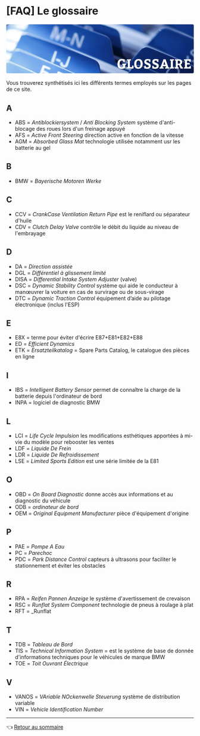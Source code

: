 # [FAQ] Le glossaire

![logo](../images/glossaire.png)

Vous trouverez synthétisés ici les différents termes employés sur les pages de ce site.

## A

- ABS = _Antiblockiersystem_ / _Anti Blocking System_ système d'anti-blocage des roues lors d'un freinage appuyé
- AFS = _Active Front Steering_ direction active en fonction de la vitesse
- AGM = _Absorbed Glass Mat_ technologie utilisée notamment usr les batterie au gel

## B

- BMW = _Bayerische Motoren Werke_

## C

- CCV = _CrankCase Ventilation Return Pipe_ est le reniflard ou séparateur d'huile
- CDV = _Clutch Delay Valve_ contrôle le débit du liquide au niveau de l'embrayage

## D

- DA = _Direction assistée_
- DGL = _Différentiel à glissement limité_
- DISA = _Differential Intake System Adjuster_ (valve)
- DSC = _Dynamic Stability Control_ système qui aide le conducteur à manœuvrer la voiture en cas de survirage ou de sous-virage
- DTC = _Dynamic Traction Control_ équipement d’aide au pilotage électronique (inclus l'ESP)

## E

- E8X = terme pour éviter d'écrire E87+E81+E82+E88
- ED = _Efficient Dynamics_
- ETK = _Ersatzteilkatalog_ = Spare Parts Catalog, le catalogue des pièces en ligne

## I

- IBS = _Intelligent Battery Sensor_ permet de connaître la charge de la batterie depuis l'ordinateur de bord
- INPA = logiciel de diagnostic BMW

## L

- LCI = _Life Cycle Impulsion_ les modifications esthétiques apportées à mi-vie du modèle pour rebooster les ventes
- LDF = _Liquide De Frein_
- LDR = _Liquide De Refroidissement_
- LSE = _Limited Sports Edition_ est une série limitée de la E81

## O

- OBD = _On Board Diagnostic_ donne accès aux informations et au diagnostic du véhicule
- ODB = _ordinateur de bord_
- OEM = _Original Equipment Manufacturer_ pièce d'équipement d'origine

## P

- PAE = _Pompe A Eau_
- PC = _Parechoc_
- PDC = _Park Distance Control_ capteurs à ultrasons pour faciliter le stationnement et éviter les obstacles

## R

- RPA = _Reifen Pannen Anzeige_ le système d'avertissement de crevaison
- RSC = _Runflat System Component_ technologie de pneus à roulage à plat
- RFT = _Runflat

## T

- TDB = _Tableau de Bord_
- TIS = _Technical Information System_ =  est le système de base de donnée d'informations techniques pour le véhicules de marque BMW
- TOE = _Toit Ouvrant Électrique_

## V

- VANOS = _VAriable NOckenwelle Steuerung_ système de distribution variable
- VIN = _Vehicle Identification Number_

---
:point_left: [Retour au sommaire](../README.md#sommaire)
